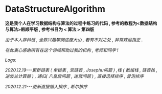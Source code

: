 # DataStructureAlgorithm
**这是我个人在学习数据结构与算法的过程中练习的代码 , 参考的教程为<数据结构与算法>韩顺平版 , 参考书目为 < 算法 > 第四版**  

*由于本人非科班 , 全靠兴趣攀爬这座大山 , 若有不对之处 , 非常欢迎指正 .*
  
*在此衷心感谢所有在这个领域帮助过我的机构 , 老师和同学 !*  



*Logs:*  

*2020.12.19---更新链表 ( 单链表 , 双链表 , Josephu问题 ) ,栈 ( 数组栈 , 链表栈 , 逆波兰计算器 ) , 递归( 八皇后问题 , 迷宫问题 ) , 直接选择排序 , 冒泡排序*  

*2020.12.21---更新直接插入排序 , 希尔排序*  

